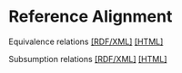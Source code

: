 Reference Alignment
==========
Equivalence relations [[RDF/XML]](https://raw.githubusercontent.com/airm-o/atmonto2airm/master/ReferenceAlignment-ATMONTO-AIRM-EQUIVALENCE.rdf) [[HTML]](ReferenceAlignment-ATMONTO-AIRM-EQUIVALENCE.html)

Subsumption relations [[RDF/XML]](https://raw.githubusercontent.com/airm-o/atmonto2airm/master/ReferenceAlignment-ATMONTO-AIRM-EQUIVALENCE.rdf) [[HTML]](ReferenceAlignment-ATMONTO-AIRM-SUBSUMPTION.html)
